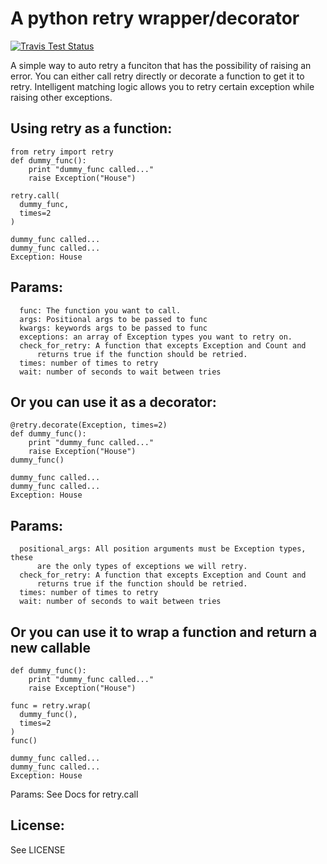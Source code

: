 A python retry wrapper/decorator
=============

[![Travis Test Status](https://travis-ci.org/toddsifleet/retry.svg?branch=master)](https://travis-ci.org/toddsifleet/retry)

A simple way to auto retry a funciton that has the possibility of raising an error.  You can either call retry directly or decorate a function to get it to retry.  Intelligent matching logic allows you to retry certain exception while raising other exceptions.


Using retry as a function:
-------
    from retry import retry
    def dummy_func():
        print "dummy_func called..."
        raise Exception("House")

    retry.call(
      dummy_func,
      times=2
    )

    dummy_func called...
    dummy_func called...
    Exception: House

Params:
-------
      func: The function you want to call.
      args: Positional args to be passed to func
      kwargs: keywords args to be passed to func
      exceptions: an array of Exception types you want to retry on.
      check_for_retry: A function that excepts Exception and Count and
          returns true if the function should be retried.
      times: number of times to retry
      wait: number of seconds to wait between tries


Or you can use it as a decorator:
-------
    @retry.decorate(Exception, times=2)
    def dummy_func():
        print "dummy_func called..."
        raise Exception("House")
    dummy_func()

    dummy_func called...
    dummy_func called...
    Exception: House


Params:
-------
      positional_args: All position arguments must be Exception types, these
          are the only types of exceptions we will retry.
      check_for_retry: A function that excepts Exception and Count and
          returns true if the function should be retried.
      times: number of times to retry
      wait: number of seconds to wait between tries

Or you can use it to wrap a function and return a new callable
-------
    def dummy_func():
        print "dummy_func called..."
        raise Exception("House")

    func = retry.wrap(
      dummy_func(),
      times=2
    )
    func()

    dummy_func called...
    dummy_func called...
    Exception: House

Params:
    See Docs for retry.call


License:
-------

See LICENSE

